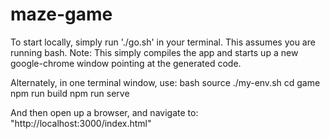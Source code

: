 # maze-game

To start locally, simply run './go.sh' in your terminal.  This assumes you are running bash.
Note: This simply compiles the app and starts up a new google-chrome window pointing at the generated code.

Alternately, in one terminal window, use:
  bash
  source ./my-env.sh
  cd game
  npm run build
  npm run serve

And then open up a browser, and navigate to: "http://localhost:3000/index.html"

